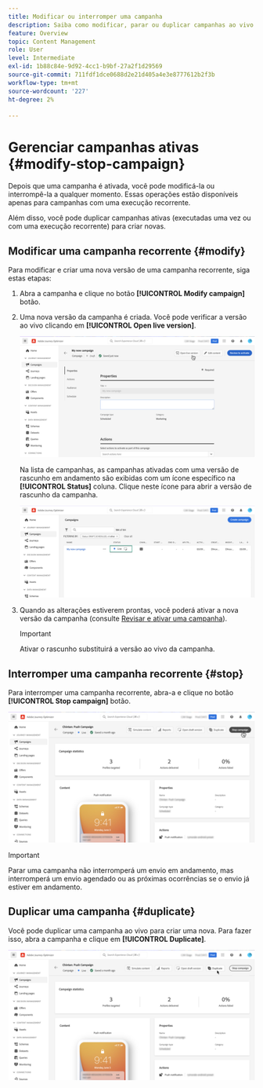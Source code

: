 ```yaml
---
title: Modificar ou interromper uma campanha
description: Saiba como modificar, parar ou duplicar campanhas ao vivo no [!DNL Journey Optimizer]
feature: Overview
topic: Content Management
role: User
level: Intermediate
exl-id: 1b88c84e-9d92-4cc1-b9bf-27a2f1d29569
source-git-commit: 711fdf1dce0688d2e21d405a4e3e8777612b2f3b
workflow-type: tm+mt
source-wordcount: '227'
ht-degree: 2%

---
```


# Gerenciar campanhas ativas {#modify-stop-campaign}

Depois que uma campanha é ativada, você pode modificá-la ou interrompê-la a qualquer momento. Essas operações estão disponíveis apenas para campanhas com uma execução recorrente.

Além disso, você pode duplicar campanhas ativas (executadas uma vez ou com uma execução recorrente) para criar novas.

## Modificar uma campanha recorrente {#modify}

Para modificar e criar uma nova versão de uma campanha recorrente, siga estas etapas:

1. Abra a campanha e clique no botão **[!UICONTROL Modify campaign]** botão.

1. Uma nova versão da campanha é criada. Você pode verificar a versão ao vivo clicando em **[!UICONTROL Open live version]**.

   ![](assets/create-campaign-draft.png)

   Na lista de campanhas, as campanhas ativadas com uma versão de rascunho em andamento são exibidas com um ícone específico na **[!UICONTROL Status]** coluna. Clique neste ícone para abrir a versão de rascunho da campanha.

   ![](assets/create-campaign-edit-list.png)

1. Quando as alterações estiverem prontas, você poderá ativar a nova versão da campanha (consulte [Revisar e ativar uma campanha](create-campaign.md#review-activate)).

   >[!IMPORTANT]
   >
   >Ativar o rascunho substituirá a versão ao vivo da campanha.

## Interromper uma campanha recorrente {#stop}

Para interromper uma campanha recorrente, abra-a e clique no botão **[!UICONTROL Stop campaign]** botão.

![](assets/create-campaign-stop.png)

>[!IMPORTANT]
>
>Parar uma campanha não interromperá um envio em andamento, mas interromperá um envio agendado ou as próximas ocorrências se o envio já estiver em andamento.

<!-- inbound campaign (inapp): can stop and resume -->

## Duplicar uma campanha {#duplicate}

Você pode duplicar uma campanha ao vivo para criar uma nova. Para fazer isso, abra a campanha e clique em **[!UICONTROL Duplicate]**.

![](assets/create-campaign-duplicate.png)
